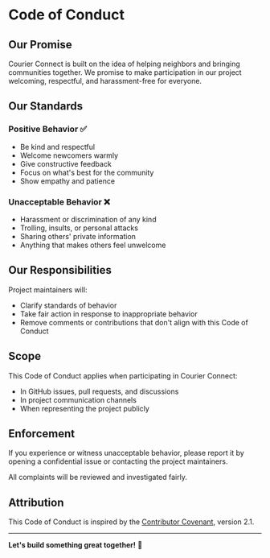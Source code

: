 # Code of Conduct

## Our Promise

Courier Connect is built on the idea of helping neighbors and bringing communities together. We promise to make participation in our project welcoming, respectful, and harassment-free for everyone.

## Our Standards

### Positive Behavior ✅
- Be kind and respectful
- Welcome newcomers warmly
- Give constructive feedback
- Focus on what's best for the community
- Show empathy and patience

### Unacceptable Behavior ❌
- Harassment or discrimination of any kind
- Trolling, insults, or personal attacks
- Sharing others' private information
- Anything that makes others feel unwelcome

## Our Responsibilities

Project maintainers will:
- Clarify standards of behavior
- Take fair action in response to inappropriate behavior
- Remove comments or contributions that don't align with this Code of Conduct

## Scope

This Code of Conduct applies when participating in Courier Connect:
- In GitHub issues, pull requests, and discussions
- In project communication channels
- When representing the project publicly

## Enforcement

If you experience or witness unacceptable behavior, please report it by opening a confidential issue or contacting the project maintainers.

All complaints will be reviewed and investigated fairly.

## Attribution

This Code of Conduct is inspired by the [Contributor Covenant](https://www.contributor-covenant.org/), version 2.1.

---

**Let's build something great together!** 🌟
